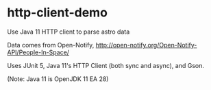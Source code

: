 # http-client-demo
Use Java 11 HTTP client to parse astro data

Data comes from Open-Notify, http://open-notify.org/Open-Notify-API/People-In-Space/

Uses JUnit 5, Java 11's HTTP Client (both sync and async), and Gson.

(Note: Java 11 is OpenJDK 11 EA 28)
